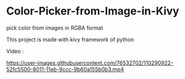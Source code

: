 


# Color-Picker-from-Image-in-Kivy
pick color from images in RGBA format 

This project is made with kivy framework of python

Video :

https://user-images.githubusercontent.com/76532702/110290922-52fc5500-8011-11eb-9ccc-9b60a155b0b3.mp4

